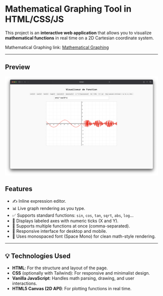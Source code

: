# Mathematical Graphing Tool in HTML/CSS/JS

This project is an **interactive web application** that allows you to visualize **mathematical functions** in real time on a 2D Cartesian coordinate system.

Mathematical Graphing link: [Mathematical Graphing](https://drichdev.github.io/Mathematical-Graphing-/)

---

## Preview

![Project Preview](demo.png)

##  Features

- ✍️ Inline expression editor.
- 📊 Live graph rendering as you type.
- ✅ Supports standard functions: `sin`, `cos`, `tan`, `sqrt`, `abs`, `log`...
- 📐 Displays labeled axes with numeric ticks (X and Y).
- 🎨 Supports multiple functions at once (comma-separated).
- 📱 Responsive interface for desktop and mobile.
- 🔡 Uses monospaced font (Space Mono) for clean math-style rendering.

---

## 💡 Technologies Used

- **HTML**: For the structure and layout of the page.
- **CSS** (optionally with Tailwind): For responsive and minimalist design.
- **Vanilla JavaScript**: Handles math parsing, drawing, and user interactions.
- **HTML5 Canvas (2D API)**: For plotting functions in real time.

